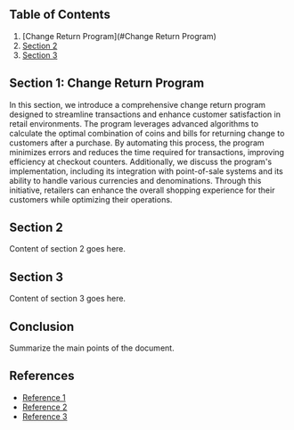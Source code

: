 
## Table of Contents

1. [Change Return Program](#Change Return Program)
2. [Section 2](#section-2)
3. [Section 3](#section-3)







## Section 1: Change Return Program

In this section, we introduce a comprehensive change return program designed to streamline transactions and enhance customer satisfaction in retail environments. The program leverages advanced algorithms to calculate the optimal combination of coins and bills for returning change to customers after a purchase. By automating this process, the program minimizes errors and reduces the time required for transactions, improving efficiency at checkout counters. Additionally, we discuss the program's implementation, including its integration with point-of-sale systems and its ability to handle various currencies and denominations. Through this initiative, retailers can enhance the overall shopping experience for their customers while optimizing their operations.



## Section 2

Content of section 2 goes here.



## Section 3

Content of section 3 goes here.



## Conclusion

Summarize the main points of the document.



## References

- [Reference 1](#)
- [Reference 2](#)
- [Reference 3](#)
